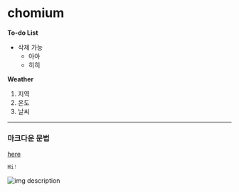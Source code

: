 # chomium

**To-do List**

- 삭제 가능
  - 아아
  - 히히
 
**Weather**
1. 지역
2. 온도
3. 날씨

***

### 마크다운 문법
[here](https://goddaehee.tistory.com/307)

```python
Hi!
```

![img description](https://fs.hubspotusercontent00.net/hubfs/6426302/Imported_Blog_Media/263a75529a1752b75d64f9f21fd07c92-3-2.jpg)

